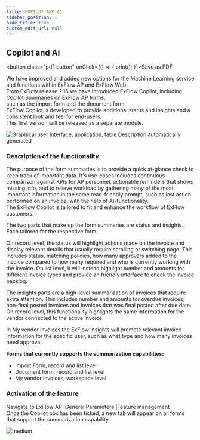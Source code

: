 ```yaml
---
title: COPILOT AND AI 
sidebar_position: 1
hide_title: true
custom_edit_url: null
---
```

## Copilot and AI
<button class="pdf-button" onClick={() => { print(); }}>Save as PDF</button>

We have improved and added new options for the Machine Learning service and functions within ExFlow AP and ExFlow Web.<br/>
From ExFlow release 2.16 we have introduced ExFlow Copilot, including Copilot Summaries on ExFlow AP forms,<br/> 
such as the import form and the document form.<br/>
ExFlow Copilot is developed to provide additional status and insights and a consistent look and feel for end-users.<br/>
This first version will be released as a separate module.<br/>

![Graphical user interface, application, table Description automatically generated](@site/static/img/media/image610.png)

### Description of the functionality
The purpose of the form summaries is to provide a quick at-glance check to keep track of important data. It's use-cases includes continuous comparison against KPIs for AP personnel, actionable reminders that shows missing info, and to relieve workload by gathering many of the most important information in the same read-friendly prompt, such as last action performed on an invoice, with the help of AI-functionality.<br/>
The ExFlow Copilot is tailored to fit and enhance the workflow of ExFlow customers.<br/>
 
The two parts that make up the form summaries are status and insights. Each tailored for the respective form.<br/>

On record level, the status will highlight actions made on the invoice and display relevant details that usually require scrolling or switching page. This includes status, matching policies, how many approvers added to the invoice compared to how many required and who is currently working with the invoice. On list level, it will instead highlight number and amounts for different invoice types and provide an friendly interface to check the invoice backlog.<br/>
 
The insights parts are a high-level summarization of invoices that require extra attention. This includes number and amounts for overdue invoices, non-final posted invoices and invoices that was final posted after due date.<br/>
On record level, this functionality highlights the same information for the vendor connected to the active invoice.<br/>
 
In My vendor invoices the ExFlow Insights will promote relevant invoice information for the specific user, such as what type and how many invoices need approval.<br/>
 
**Forms that currently supports the summarization capabilities:**<br/>
- Import Form, record and list level<br/>
- Document form, record and list level<br/>
- My vendor invoices, workspace level<br/>

### Activation of the feature
Navigate to ExFlow AP \|General Parameters \|Feature management<br/>
Once the Copilot box has been ticked, a new tab will appear on all forms that support the summarization capability.<br/>

![medium](@site/static/img/media/image620.png)